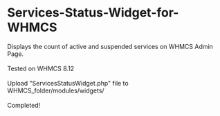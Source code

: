 # Services-Status-Widget-for-WHMCS
Displays the count of active and suspended services on WHMCS Admin Page.</br></br>
Tested on WHMCS 8.12</br></br>
Upload "ServicesStatusWidget.php" file to WHMCS_folder/modules/widgets/</br></br>
Completed!
